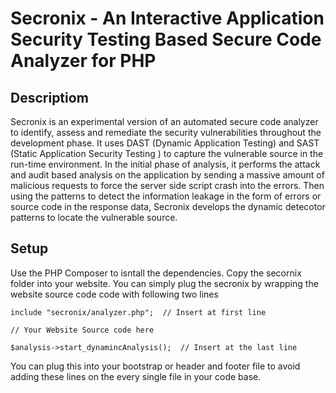 # Secronix - An Interactive Application Security Testing Based Secure Code Analyzer for PHP 

## Descriptiom
Secronix is an experimental version of an automated secure code analyzer to identify, assess and remediate the security vulnerabilities throughout the development phase. It uses DAST (Dynamic Application Testing) and SAST (Static Application Security Testing ) to capture the vulnerable source in the run-time environment. In the initial phase of analysis, it performs the attack and audit based analysis on the application by sending a massive amount of malicious requests to force the server side script crash into the errors. Then using the patterns to detect the information leakage in the form of errors or source code in the response data, Secronix develops the dynamic detecotor patterns to locate the vulnerable source. 

## Setup
Use the PHP Composer to isntall the dependencies. Copy the secornix folder into your website. You can simply plug the secronix by wrapping the website source code code with following two lines 

```
include "secronix/analyzer.php";  // Insert at first line 

// Your Website Source code here 

$analysis->start_dynamincAnalysis();  // Insert at the last line 

```  

You can plug this into your bootstrap or header and footer file to avoid adding these lines on the every single file in your code base. 

